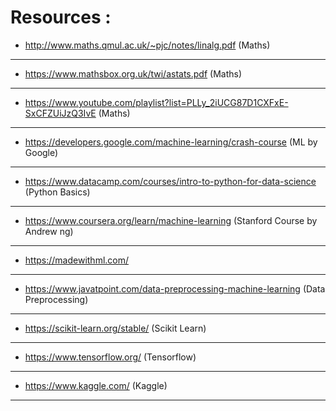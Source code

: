# Resources : 

- http://www.maths.qmul.ac.uk/~pjc/notes/linalg.pdf (Maths)

----------
- https://www.mathsbox.org.uk/twi/astats.pdf (Maths)

----------

- https://www.youtube.com/playlist?list=PLLy_2iUCG87D1CXFxE-SxCFZUiJzQ3IvE (Maths)

----------

- https://developers.google.com/machine-learning/crash-course (ML by Google)

----------

- https://www.datacamp.com/courses/intro-to-python-for-data-science (Python Basics)

----------

- https://www.coursera.org/learn/machine-learning (Stanford Course by Andrew ng)

----------

- https://madewithml.com/ 

----------

- https://www.javatpoint.com/data-preprocessing-machine-learning (Data Preprocessing)

----------

- https://scikit-learn.org/stable/ (Scikit Learn)

----------

- https://www.tensorflow.org/ (Tensorflow)

----------

- https://www.kaggle.com/ (Kaggle)

----------


